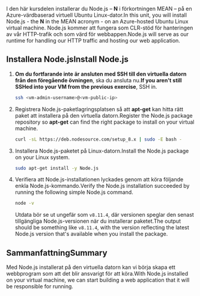 <span data-ttu-id="de7b1-101">I den här kursdelen installerar du Node.js – **N** i förkortningen MEAN – på en Azure-värdbaserad virtuell Ubuntu Linux-dator.</span><span class="sxs-lookup"><span data-stu-id="de7b1-101">In this unit, you will install Node.js - the **N** in the MEAN acronym - on an Azure-hosted Ubuntu Linux virtual machine.</span></span> <span data-ttu-id="de7b1-102">Node.js kommer att fungera som CLR-stöd för hanteringen av vår HTTP-trafik och som värd för webbappen.</span><span class="sxs-lookup"><span data-stu-id="de7b1-102">Node.js will serve as our runtime for handling our HTTP traffic and hosting our web application.</span></span>

## <a name="install-nodejs"></a><span data-ttu-id="de7b1-103">Installera Node.js</span><span class="sxs-lookup"><span data-stu-id="de7b1-103">Install Node.js</span></span>

1. <span data-ttu-id="de7b1-104">**Om du fortfarande inte är ansluten med SSH till den virtuella datorn från den föregående övningen**, ska du ansluta nu.</span><span class="sxs-lookup"><span data-stu-id="de7b1-104">**If you aren't still SSHed into your VM from the previous exercise**, SSH in.</span></span>

    ```bash
    ssh <vm-admin-username>@<vm-public-ip>
    ```

1. <span data-ttu-id="de7b1-105">Registrera Node.js-paketlagringsplatsen så att **apt-get** kan hitta rätt paket att installera på den virtuella datorn.</span><span class="sxs-lookup"><span data-stu-id="de7b1-105">Register the Node.js package repository so **apt-get** can find the right package to install on your virtual machine.</span></span>

    ```bash
    curl -sL https://deb.nodesource.com/setup_8.x | sudo -E bash -
    ```

1. <span data-ttu-id="de7b1-106">Installera Node.js-paketet på Linux-datorn.</span><span class="sxs-lookup"><span data-stu-id="de7b1-106">Install the Node.js package on your Linux system.</span></span>

    ```bash
    sudo apt-get install -y Node.js
    ```

1. <span data-ttu-id="de7b1-107">Verifiera att Node.js-installationen lyckades genom att köra följande enkla Node.js-kommando.</span><span class="sxs-lookup"><span data-stu-id="de7b1-107">Verify the Node.js installation succeeded by running the following simple Node.js command.</span></span>

    ```bash
    node -v
    ```

    <span data-ttu-id="de7b1-108">Utdata bör se ut ungefär som `v8.11.4`, där versionen speglar den senast tillgängliga Node.js-versionen när du installerar paketet.</span><span class="sxs-lookup"><span data-stu-id="de7b1-108">The output should be something like `v8.11.4`, with the version reflecting the latest Node.js version that's available when you install the package.</span></span>

## <a name="summary"></a><span data-ttu-id="de7b1-109">Sammanfattning</span><span class="sxs-lookup"><span data-stu-id="de7b1-109">Summary</span></span>

<span data-ttu-id="de7b1-110">Med Node.js installerat på den virtuella datorn kan vi börja skapa ett webbprogram som att det blir ansvarigt för att köra.</span><span class="sxs-lookup"><span data-stu-id="de7b1-110">With Node.js installed on your virtual machine, we can start building a web application that it will be responsible for running.</span></span>